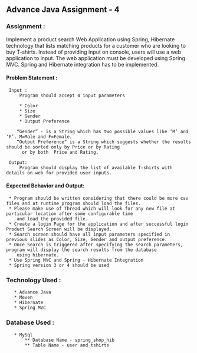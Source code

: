 ## Advance Java Assignment - 4

### Assignment :

Implement a product search Web Application using Spring, Hibernate technology  that lists matching products for a customer 
who are looking to buy T-shirts. Instead of providing input on console, users will use a web application to input. 
The web application must be developed using Spring MVC. 
Spring and Hibernate integration has to be implemented.

#### Problem Statement :
 
     Input :
         Program should accept 4 input parameters

         * Color
         * Size
         * Gender
         * Output Preference 

        “Gender” - is a String which has two possible values like ‘M’ and ‘F’. M=Male and F=Female.
        “Output Preference” is a String which suggests whether the results should be sorted only by Price or by Rating 
          or by both  Price and Rating.

     Output:
         Program should display the list of available T-shirts with details on web for provided user inputs.

#### Expected Behavior and Output:

     * Program should be written considering that there could be more csv files and at runtime program should load the files. 
     * Please make use of Thread which will look for any new file at particular location after some configurable time 
        and load the provided file.
     * Create a login Page for the application and after successful login Product Search Screen will be displayed.
     * Search screen should have all input parameters specified in previous slides as Color, Size, Gender and output preference.
     * Once Search is triggered after specifying the search parameters, program will display the search results from the database 
        using hibernate.
     * Use Spring MVC and Spring - Hibernate Integration
     * Spring version 3 or 4 should be used

### Technology Used :
    
       * Advance Java
       * Meven
       * Hibernate
       * Spring MVC
       
### Database Used :
       * MySql
           ** Database Name - spring_shop_hib
           ** Table Name - user and tshirts




